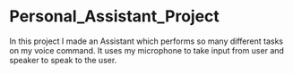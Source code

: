 # Personal_Assistant_Project
In this project I made an Assistant which performs so many different tasks on my voice command. It uses my microphone to take input from user and speaker to speak to the user. 
